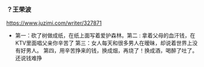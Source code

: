 ### ？王荣波
https://www.juzimi.com/writer/327871
- 第一：砍了树做成纸，在纸上面写着爱护森林。第二 : 拿着父母的血汗钱，在KTV里面唱父亲你辛苦了 第三：女人每天和很多男人在暧昧，却说着世界上没有好男人。 第四，用辛苦挣来的钱，换成烟，再烧了！换成酒，喝醉了吐了。还说钱难挣